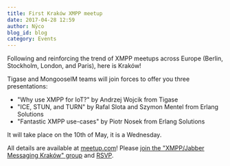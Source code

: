 ```yaml
---
title: First Kraków XMPP meetup
date: 2017-04-28 12:59
author: Nÿco
blog_id: blog
category: Events
---
```


Following and reinforcing the trend of XMPP meetups across Europe (Berlin, Stockholm, London, and Paris), here is Kraków!

Tigase and MongooseIM teams will join forces to offer you three presentations:

* "Why use XMPP for IoT?" by Andrzej Wojcik from Tigase
* "ICE, STUN, and TURN" by Rafal Slota and Szymon Mentel from Erlang Solutions
* "Fantastic XMPP use-cases" by Piotr Nosek from Erlang Solutions

It will take place on the 10th of May, it is a Wednesday.

All details are available at [meetup.com](https://www.meetup.com/XMPP-Jabber-Messaging-Krakow/events/239508291/)! Please [join the "XMPP/Jabber Messaging Kraków" group](https://www.meetup.com/XMPP-Jabber-Messaging-Krakow/) and [RSVP](https://www.meetup.com/XMPP-Jabber-Messaging-Krakow/events/239508291/).
